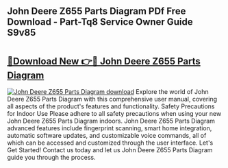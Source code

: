 ## John Deere Z655 Parts Diagram PDf Free Download - Part-Tq8 Service Owner Guide S9v85

# <h2><a href="http://dfokn0z.blite.top/?on=John+Deere+Z655+Parts+Diagram">🔗Download New 👉🔴 John Deere Z655 Parts Diagram</a></h2>

[![John Deere Z655 Parts Diagram download](https://i.imgur.com/lujVjoI.png)](http://dfokn0z.blite.top/?on=John+Deere+Z655+Parts+Diagram)
Explore the world of John Deere Z655 Parts Diagram with this comprehensive user manual, covering all aspects of the product's features and functionality. Safety Precautions for Indoor Use Please adhere to all safety precautions when using your new John Deere Z655 Parts Diagram indoors. John Deere Z655 Parts Diagram advanced features include fingerprint scanning, smart home integration, automatic software updates, and customizable voice commands, all of which can be accessed and customized through the user interface. Let's Get Started! Contact us today and let us John Deere Z655 Parts Diagram guide you through the process.
